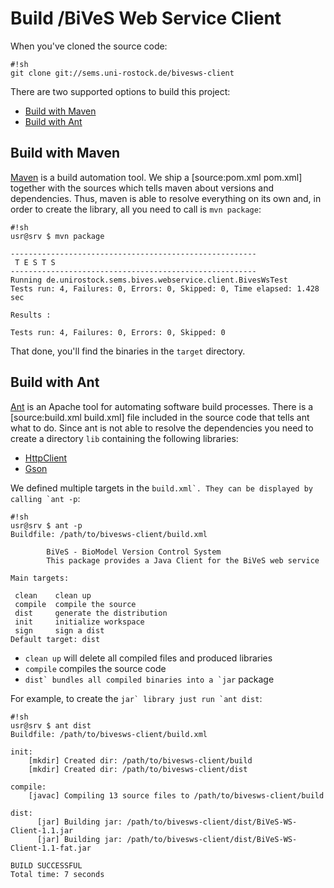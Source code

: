 Build /BiVeS Web Service Client 
================================
When you've cloned the source code:

```
#!sh
git clone git://sems.uni-rostock.de/bivesws-client
```

There are two supported options to build this project:

* [Build with Maven](#//BuildwithMaven)
* [Build with Ant](#//BuildwithAnt)



Build with Maven 
-----------------
[Maven](https://maven.apache.org/) is a build automation tool. We ship a [source:pom.xml pom.xml] together with the sources which tells maven about versions and dependencies. Thus, maven is able to resolve everything on its own and, in order to create the library, all you need to call is ```mvn package```:

```
#!sh
usr@srv $ mvn package

-------------------------------------------------------
 T E S T S
-------------------------------------------------------
Running de.unirostock.sems.bives.webservice.client.BivesWsTest
Tests run: 4, Failures: 0, Errors: 0, Skipped: 0, Time elapsed: 1.428 sec

Results :

Tests run: 4, Failures: 0, Errors: 0, Skipped: 0
```

That done, you'll find the binaries in the ```target``` directory.

Build with Ant 
---------------
[Ant](https://ant.apache.org/) is an Apache tool for automating software build processes. There is a [source:build.xml build.xml] file included in the source code that tells ant what to do. Since ant is not able to resolve the dependencies you need to create a directory ```lib``` containing the following libraries:
* [HttpClient](https://hc.apache.org/downloads.cgi)
* [Gson](https://code.google.com/p/google-gson/downloads/list)

We defined multiple targets in the ```build.xml`. They can be displayed by calling `ant -p```:

```
#!sh
usr@srv $ ant -p
Buildfile: /path/to/bivesws-client/build.xml

        BiVeS - BioModel Version Control System
        This package provides a Java Client for the BiVeS web service
    
Main targets:

 clean    clean up
 compile  compile the source
 dist     generate the distribution
 init     initialize workspace
 sign     sign a dist
Default target: dist
```

* ```clean up``` will delete all compiled files and produced libraries
* ```compile``` compiles the source code
* ```dist` bundles all compiled binaries into a `jar``` package

For example, to create the ```jar` library just run `ant dist```:

```
#!sh
usr@srv $ ant dist
Buildfile: /path/to/bivesws-client/build.xml

init:
    [mkdir] Created dir: /path/to/bivesws-client/build
    [mkdir] Created dir: /path/to/bivesws-client/dist

compile:
    [javac] Compiling 13 source files to /path/to/bivesws-client/build

dist:
      [jar] Building jar: /path/to/bivesws-client/dist/BiVeS-WS-Client-1.1.jar
      [jar] Building jar: /path/to/bivesws-client/dist/BiVeS-WS-Client-1.1-fat.jar

BUILD SUCCESSFUL
Total time: 7 seconds
```

